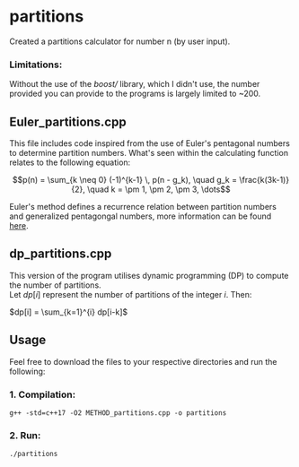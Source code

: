 # partitions
Created a partitions calculator for number n (by user input).

### Limitations:
Without the use of the *boost/* library, which I didn't use, the number provided you can provide to the programs is largely limited to ~200. 

## Euler_partitions.cpp
This file includes code inspired from the use of Euler's pentagonal numbers to determine partition numbers. What's seen within the calculating function relates to the following equation:
```math
p(n) = \sum_{k \neq 0} (-1)^{k-1} \, p(n - g_k), \quad 
g_k = \frac{k(3k-1)}{2}, \quad k = \pm 1, \pm 2, \pm 3, \dots
```
Euler's method defines a recurrence relation between partition numbers and generalized pentagongal numbers, more information can be found [here](https://en.wikipedia.org/wiki/Pentagonal_number_theorem).

## dp_partitions.cpp
This version of the program utilises dynamic programming (DP) to compute the number of partitions.  
Let $dp[i]$ represent the number of partitions of the integer $i$. Then:

$dp[i] = \sum_{k=1}^{i} dp[i-k]$

## Usage
Feel free to download the files to your respective directories and run the following:
### 1. Compilation:
``g++ -std=c++17 -O2 METHOD_partitions.cpp -o partitions``
### 2. Run:
``./partitions``
